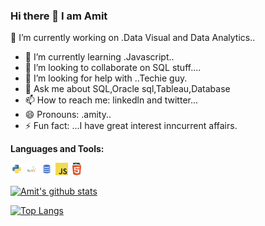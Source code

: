 ### Hi there 👋 I am Amit

<!--
**Amit0412/Amit0412** is a ✨ _special_ ✨ repository because its `README.md` (this file) appears on your GitHub profile.

Here are some ideas to get you started:

- 🔭 I’m currently working on .Data Visual and Data Analytics..
- 🌱 I’m currently learning .Javascript..
- 👯 I’m looking to collaborate on SQL stuff....
- 🤔 I’m looking for help with ..Techie guy.
- 💬 Ask me about SQL,Oracle sql,Tableau,Database
- 📫 How to reach me: linkedln and twitter...
- 😄 Pronouns: .amity..
- ⚡ Fun fact: ...I have great interest inncurrent affairs.
--> 🔭 I’m currently working on .Data Visual and Data Analytics..
- 🌱 I’m currently learning .Javascript..
- 👯 I’m looking to collaborate on SQL stuff....
- 🤔 I’m looking for help with ..Techie guy.
- 💬 Ask me about SQL,Oracle sql,Tableau,Database
- 📫 How to reach me: linkedln and twitter...
- 😄 Pronouns: .amity..
- ⚡ Fun fact: ...I have great interest inncurrent affairs.

**Languages and Tools:**  


 
<code><img height="20" src="https://raw.githubusercontent.com/github/explore/80688e429a7d4ef2fca1e82350fe8e3517d3494d/topics/python/python.png"></code>
<code><img height="20" src="https://raw.githubusercontent.com/github/explore/80688e429a7d4ef2fca1e82350fe8e3517d3494d/topics/mysql/mysql.png"></code>
<code><img height="20" src="https://raw.githubusercontent.com/github/explore/80688e429a7d4ef2fca1e82350fe8e3517d3494d/topics/sql/sql.png"></code>
<code><img height="20" src="https://raw.githubusercontent.com/github/explore/80688e429a7d4ef2fca1e82350fe8e3517d3494d/topics/javascript/javascript.png"></code>
<code><img height="20" src="https://raw.githubusercontent.com/github/explore/80688e429a7d4ef2fca1e82350fe8e3517d3494d/topics/html/html.png"></code>

[![Amit's github stats](https://github-readme-stats.vercel.app/api?username=Amit0412)](https://github.com/Amit0412/github-readme-stats)

[![Top Langs](https://github-readme-stats.vercel.app/api/top-langs/?username=Amit0412)](https://github.com/Amit0412/github-readme-stats)
